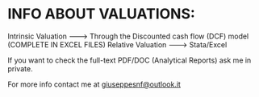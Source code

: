 # INFO ABOUT VALUATIONS:

Intrinsic Valuation ---> Through the Discounted cash flow (DCF) model (COMPLETE IN EXCEL FILES)
Relative Valuation ---> Stata/Excel

If you want to check the full-text PDF/DOC (Analytical Reports) ask me in private.

For more info contact me at giuseppesnf@outlook.it
